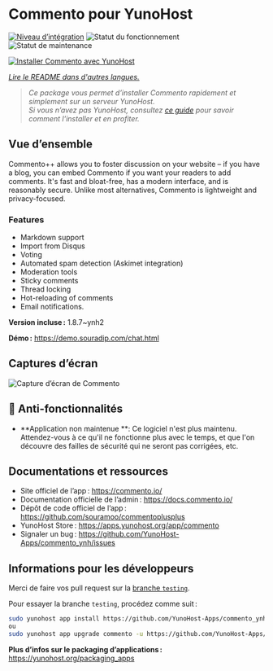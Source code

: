 <!--
Nota bene : ce README est automatiquement généré par <https://github.com/YunoHost/apps/tree/master/tools/readme_generator>
Il NE doit PAS être modifié à la main.
-->

# Commento pour YunoHost

[![Niveau d’intégration](https://dash.yunohost.org/integration/commento.svg)](https://dash.yunohost.org/appci/app/commento) ![Statut du fonctionnement](https://ci-apps.yunohost.org/ci/badges/commento.status.svg) ![Statut de maintenance](https://ci-apps.yunohost.org/ci/badges/commento.maintain.svg)

[![Installer Commento avec YunoHost](https://install-app.yunohost.org/install-with-yunohost.svg)](https://install-app.yunohost.org/?app=commento)

*[Lire le README dans d'autres langues.](./ALL_README.md)*

> *Ce package vous permet d’installer Commento rapidement et simplement sur un serveur YunoHost.*  
> *Si vous n’avez pas YunoHost, consultez [ce guide](https://yunohost.org/install) pour savoir comment l’installer et en profiter.*

## Vue d’ensemble

Commento++ allows you to foster discussion on your website – if you have a blog, you can embed Commento if you want your readers to add comments. It's fast and bloat-free, has a modern interface, and is reasonably secure. Unlike most alternatives, Commento is lightweight and privacy-focused.

### Features

- Markdown support
- Import from Disqus
- Voting
- Automated spam detection (Askimet integration)
- Moderation tools
- Sticky comments
- Thread locking
- Hot-reloading of comments
- Email notifications.


**Version incluse :** 1.8.7~ynh2

**Démo :** <https://demo.souradip.com/chat.html>

## Captures d’écran

![Capture d’écran de Commento](./doc/screenshots/Screenshot.png)

## :red_circle: Anti-fonctionnalités

- **Application non maintenue **: Ce logiciel n'est plus maintenu. Attendez-vous à ce qu'il ne fonctionne plus avec le temps, et que l'on découvre des failles de sécurité qui ne seront pas corrigées, etc.

## Documentations et ressources

- Site officiel de l’app : <https://commento.io/>
- Documentation officielle de l’admin : <https://docs.commento.io/>
- Dépôt de code officiel de l’app : <https://github.com/souramoo/commentoplusplus>
- YunoHost Store : <https://apps.yunohost.org/app/commento>
- Signaler un bug : <https://github.com/YunoHost-Apps/commento_ynh/issues>

## Informations pour les développeurs

Merci de faire vos pull request sur la [branche `testing`](https://github.com/YunoHost-Apps/commento_ynh/tree/testing).

Pour essayer la branche `testing`, procédez comme suit :

```bash
sudo yunohost app install https://github.com/YunoHost-Apps/commento_ynh/tree/testing --debug
ou
sudo yunohost app upgrade commento -u https://github.com/YunoHost-Apps/commento_ynh/tree/testing --debug
```

**Plus d’infos sur le packaging d’applications :** <https://yunohost.org/packaging_apps>
